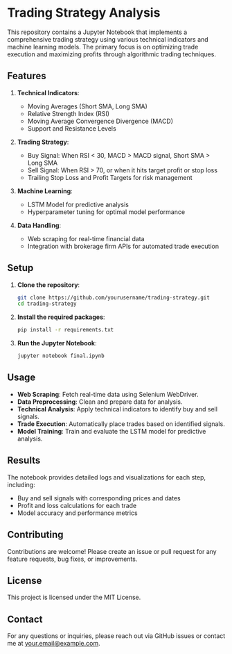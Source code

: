 
# Trading Strategy Analysis

This repository contains a Jupyter Notebook that implements a comprehensive trading strategy using various technical indicators and machine learning models. The primary focus is on optimizing trade execution and maximizing profits through algorithmic trading techniques.

## Features

1. **Technical Indicators**:
   - Moving Averages (Short SMA, Long SMA)
   - Relative Strength Index (RSI)
   - Moving Average Convergence Divergence (MACD)
   - Support and Resistance Levels

2. **Trading Strategy**:
   - Buy Signal: When RSI < 30, MACD > MACD signal, Short SMA > Long SMA
   - Sell Signal: When RSI > 70, or when it hits target profit or stop loss
   - Trailing Stop Loss and Profit Targets for risk management

3. **Machine Learning**:
   - LSTM Model for predictive analysis
   - Hyperparameter tuning for optimal model performance

4. **Data Handling**:
   - Web scraping for real-time financial data
   - Integration with brokerage firm APIs for automated trade execution

## Setup

1. **Clone the repository**:
   ```bash
   git clone https://github.com/yourusername/trading-strategy.git
   cd trading-strategy
   ```

2. **Install the required packages**:
   ```bash
   pip install -r requirements.txt
   ```

3. **Run the Jupyter Notebook**:
   ```bash
   jupyter notebook final.ipynb
   ```

## Usage

- **Web Scraping**: Fetch real-time data using Selenium WebDriver.
- **Data Preprocessing**: Clean and prepare data for analysis.
- **Technical Analysis**: Apply technical indicators to identify buy and sell signals.
- **Trade Execution**: Automatically place trades based on identified signals.
- **Model Training**: Train and evaluate the LSTM model for predictive analysis.

## Results

The notebook provides detailed logs and visualizations for each step, including:
- Buy and sell signals with corresponding prices and dates
- Profit and loss calculations for each trade
- Model accuracy and performance metrics

## Contributing

Contributions are welcome! Please create an issue or pull request for any feature requests, bug fixes, or improvements.

## License

This project is licensed under the MIT License.

## Contact

For any questions or inquiries, please reach out via GitHub issues or contact me at your.email@example.com.
